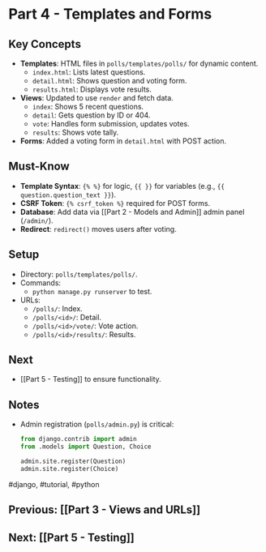 # Part 4 - Templates and Forms

## Key Concepts
- **Templates**: HTML files in `polls/templates/polls/` for dynamic content.
  - `index.html`: Lists latest questions.
  - `detail.html`: Shows question and voting form.
  - `results.html`: Displays vote results.
- **Views**: Updated to use `render` and fetch data.
  - `index`: Shows 5 recent questions.
  - `detail`: Gets question by ID or 404.
  - `vote`: Handles form submission, updates votes.
  - `results`: Shows vote tally.
- **Forms**: Added a voting form in `detail.html` with POST action.

## Must-Know
- **Template Syntax**: `{% %}` for logic, `{{ }}` for variables (e.g., `{{ question.question_text }}`).
- **CSRF Token**: `{% csrf_token %}` required for POST forms.
- **Database**: Add data via [[Part 2 - Models and Admin]] admin panel (`/admin/`).
- **Redirect**: `redirect()` moves users after voting.

## Setup
- Directory: `polls/templates/polls/`.
- Commands:
  - `python manage.py runserver` to test.
- URLs:
  - `/polls/`: Index.
  - `/polls/<id>/`: Detail.
  - `/polls/<id>/vote/`: Vote action.
  - `/polls/<id>/results/`: Results.

## Next
- [[Part 5 - Testing]] to ensure functionality.

## Notes
- Admin registration (`polls/admin.py`) is critical:
  ```python
  from django.contrib import admin
  from .models import Question, Choice

  admin.site.register(Question)
  admin.site.register(Choice)
  ```

#django, #tutorial, #python 

## Previous: [[Part 3 - Views and URLs]]

## Next: [[Part 5 - Testing]]

